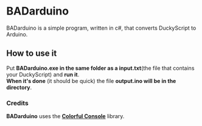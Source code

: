 # BADarduino
BADarduino is a simple program, written in c#, that converts DuckyScript to Arduino.

## How to use it
Put **BADarduino.exe in the same folder as a input.txt**(the file that contains your DuckyScript) and **run it**.     
**When it's done** (it should be quick) the file **output.ino will be in the directory**.     
### Credits
**BADarduino** uses the [**Colorful Console**](https://github.com/tomakita/Colorful.Console) library.
